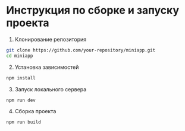 # Инструкция по сборке и запуску проекта

1. Клонирование репозитория

```bash
git clone https://github.com/your-repository/miniapp.git
cd miniapp
```

2. Установка зависимостей

```bash
npm install
```

3. Запуск локального сервера

```bash
npm run dev
```

4. Сборка проекта

```bash
npm run build
```
